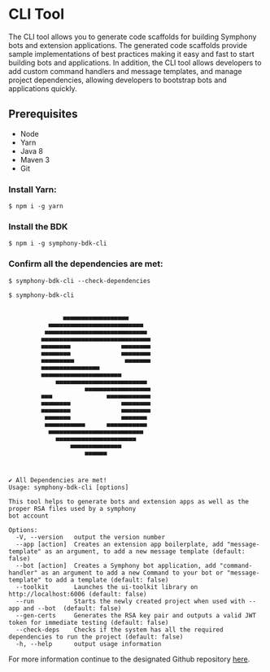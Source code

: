 # CLI Tool

The CLI tool allows you to generate code scaffolds for building Symphony bots and extension applications. The generated code scaffolds provide sample implementations of best practices making it easy and fast to start building bots and applications. In addition, the CLI tool allows developers to add custom command handlers and message templates, and manage project dependencies, allowing developers to bootstrap bots and applications quickly.

## Prerequisites

* Node
* Yarn
* Java 8
* Maven 3
* Git

### Install Yarn:

```text
$ npm i -g yarn
```

### Install the BDK

```text
$ npm i -g symphony-bdk-cli
```

### Confirm all the dependencies are met:

```text
$ symphony-bdk-cli --check-dependencies
```

```text
$ symphony-bdk-cli


               ▄▄▄▄▄▄▄▄▄▄▄▄▄▄▄▄▄▄               
           ▄▄▄▄▄▄▄▄▄▄▄▄▄▄▄▄▄▄▄▄▄▄▄▄▄▄           
          ▄▄▄▄▄▄▄▄▄▄▄▄▄▄▄▄▄▄▄▄▄▄▄▄▄▄▄▄          
         ▄▄▄▄▄▄▄▄▄▄▄▄▄▄▄▄▄▄▄▄▄▄▄▄▄▄▄▄▄▄         
         ▄▄▄▄▄▄▄▄              ▄▄▄▄▄▄▄▄         
         ▄▄▄▄▄▄▄▄              ▄▄▄▄▄▄▄▄         
         ▄▄▄▄▄▄▄▄▄              ▄▄▄▄▄▄▄         
         ▄▄▄▄▄▄▄▄▄▄▄▄▄▄▄▄                       
         ▄▄▄▄▄▄▄▄▄▄▄▄▄▄▄▄▄▄▄▄▄▄                 
             ▄▄▄▄▄▄▄▄▄▄▄▄▄▄▄▄▄▄▄▄▄▄▄▄▄          
                     ▄▄▄▄▄▄▄▄▄▄▄▄▄▄▄▄▄▄         
         ▄▄▄               ▄▄▄▄▄▄▄▄▄▄▄▄         
         ▄▄▄▄▄▄▄▄              ▄▄▄▄▄▄▄▄         
         ▄▄▄▄▄▄▄▄              ▄▄▄▄▄▄▄▄         
          ▄▄▄▄▄▄▄              ▄▄▄▄▄▄▄          
          ▄▄▄▄▄▄▄▄▄▄▄      ▄▄▄▄▄▄▄▄▄▄▄          
           ▄▄▄▄▄▄▄▄▄▄▄▄▄▄▄▄▄▄▄▄▄▄▄▄▄▄           
             ▄▄▄▄▄▄▄▄▄▄▄▄▄▄▄▄▄▄▄▄▄▄             
                 ▄▄▄▄▄▄▄▄▄▄▄▄▄▄                 
                     ▄▄▄▄▄▄                     



✔ All Dependencies are met!
Usage: symphony-bdk-cli [options]

This tool helps to generate bots and extension apps as well as the proper RSA files used by a symphony 
bot account 

Options:
  -V, --version   output the version number
  --app [action]  Creates an extension app boilerplate, add "message-template" as an argument, to add a new message template (default: false)
  --bot [action]  Creates a Symphony bot application, add "command-handler" as an argument to add a new Command to your bot or "message-template" to add a template (default: false)
  --toolkit       Launches the ui-toolkit library on http://localhost:6006 (default: false)
  --run           Starts the newly created project when used with --app and --bot  (default: false)
  --gen-certs     Generates the RSA key pair and outputs a valid JWT token for immediate testing (default: false)
  --check-deps    Checks if the system has all the required dependencies to run the project (default: false)
  -h, --help      output usage information
```

For more information continue to the designated Github repository [here](https://github.com/SymphonyPlatformSolutions/symphony-bdk-cli).


